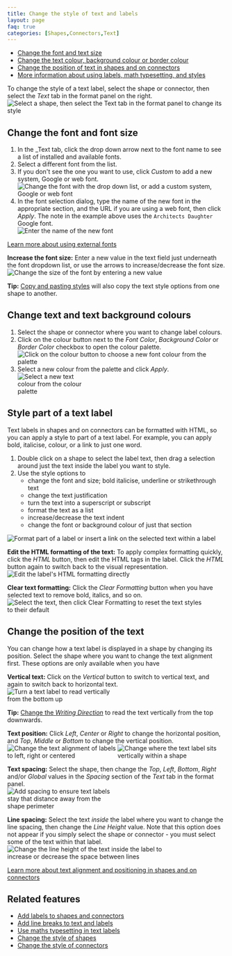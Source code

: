 ```yaml
---
title: Change the style of text and labels
layout: page
faq: true
categories: [Shapes,Connectors,Text]
---
```


* [Change the font and text size](#change-the-font-and-font-size)
* [Change the text colour, background colour or border colour](#change-text-and-background-colours)
* [Change the position of text in shapes and on connectors](#change-the-position-of-the-text)
* [More information about using labels, math typesetting, and styles](#related-features)

To change the style of a text label, select the shape or connector, then select the _Text_ tab in the format panel on the right. 
<br /><img src="/assets/img/blog/text-tab.png" style="width=100%;max-width:500px;height:auto;" alt="Select a shape, then select the Text tab in the format panel to change its style">



## Change the font and font size

1. In the _Text tab, click the drop down arrow next to the font name to see a list of installed and available fonts. 
2. Select a different font from the list. 
3. If you don't see the one you want to use, click _Custom_ to add a new system, Google or web font.
<br /><img src="/assets/img/blog/text-tab-font-custom.png" style="width=100%;max-width:500px;height:auto;" alt="Change the font with the drop down list, or add a custom system, Google or web font">
4. In the font selection dialog, type the name of the new font in the appropriate section, and the URL if you are using a web font, then click _Apply_. The note in the example above uses the ``Architects Daughter`` Google font.
<br /><img src="/assets/img/blog/text-tab-google-font.png" style="width=100%;max-width:300px;height:auto;" alt="Enter the name of the new font">

[Learn more about using external fonts](/blog/external-fonts.html)

**Increase the font size:** Enter a new value in the text field just underneath the font dropdown list, or use the arrows to increase/decrease the font size. 
<br /><img src="/assets/img/blog/text-tab-font-size.png" style="width=100%;max-width:400px;height:auto;" alt="Change the size of the font by entering a new value">

**Tip:** [Copy and pasting styles](/doc/faq/styles-copy-paste.html) will also copy the text style options from one shape to another.

## Change text and text background colours

1. Select the shape or connector where you want to change label colours.
2. Click on the colour button next to the _Font Color_, _Background Color_ or _Border Color_ checkbox to open the colour palette. 
<br /><img src="/assets/img/blog/text-tab-colour.png" style="width=100%;max-width:500px;height:auto;" alt="Click on the colour button to choose a new font colour from the palette">
3. Select a new colour from the palette and click _Apply_. 
<br /><img src="/assets/img/blog/colour-picker.png" style="width=100%;max-width:150px;height:auto;" alt="Select a new text colour from the colour palette">

## Style part of a text label

Text labels in shapes and on connectors can be formatted with HTML, so you can apply a style to part of a text label. For example, you can apply bold, italicise, colour, or a link to just one word. 

1. Double click on a shape to select the label text, then drag a selection around just the text inside the label you want to style.
2. Use the style options to 
   * change the font and size; bold italicise, underline or strikethrough text
   * change the text justification
   * turn the text into a superscript or subscript
   * format the text as a list
   * increase/decrease the text indent
   * change the font or background colour of just that section

<img src="/assets/img/blog/text-tab-in-label.png" style="width=100%;max-width:500px;height:auto;" alt="Format part of a label or insert a link on the selected text within a label">

**Edit the HTML formatting of the text:** To apply complex formatting quickly, click the _HTML_ button, then edit the HTML tags in the label. Click the _HTML_ button again to switch back to the visual representation.
<br /><img src="/assets/img/blog/text-style-edit-html.png" style="width=100%;max-width:450px;height:auto;" alt="Edit the label's HTML formatting directly">

**Clear text formatting:** Click the _Clear Formatting_ button when you have selected text to remove bold, italics, and so on.
<br /><img src="/assets/img/blog/text-style-clear-formatting.png" style="width=100%;max-width:450px;height:auto;" alt="Select the text, then click Clear Formatting to reset the text styles to their default">

## Change the position of the text

You can change how a text label is displayed in a shape by changing its position. Select the shape where you want to change the text alignment first. These options are only available when you have 

**Vertical text:** Click on the _Vertical_ button to switch to vertical text, and again to switch back to horizontal text.
<br /><img src="/assets/img/blog/text-vertical.png" style="width=100%;max-width:250px;height:auto;" alt="Turn a text label to read vertically from the bottom up">

**Tip:** [Change the _Writing Direction_](/doc/faq/writing-direction-change.html) to read the text vertically from the top downwards.

**Text position:** Click _Left_, _Center_ or _Right_ to change the horizontal position, and _Top_, _Middle_ or _Bottom_ to change the vertical position.
<br /><img src="/assets/img/blog/text-horizontal-align.png" style="width=100%;max-width:250px;height:auto;" alt="Change the text alignment of labels to left, right or centered"> <img src="/assets/img/blog/text-vertical-align.png" style="width=100%;max-width:250px;height:auto;" alt="Change where the text label sits vertically within a shape">

**Text spacing:** Select the shape, then change the _Top_, _Left_, _Bottom_, _Right_ and/or _Global_ values in the _Spacing_ section of the _Text_ tab in the format panel.
<br /><img src="/assets/img/blog/text-spacing.png" style="width=100%;max-width:250px;height:auto;" alt="Add spacing to ensure text labels stay that distance away from the shape perimeter">

**Line spacing:** Select the text _inside_ the label where you want to change the line spacing, then change the _Line Height_ value. Note that this option does not appear if you simply select the shape or connector - you must select some of the text within that label.
<br /><img src="/assets/img/blog/text-style-line-height.png" style="width=100%;max-width:400px;height:auto;" alt="Change the line height of the text inside the label to increase or decrease the space between lines">

[Learn more about text alignment and positioning in shapes and on connectors](/blog/text-alignment.html)

## Related features

* [Add labels to shapes and connectors](/doc/faq/labels-add.html)
* [Add line breaks to text and labels](/doc/faq/line-breaks.html)
* [Use maths typesetting in text labels](/blog/maths-in-diagrams.html)
* [Change the style of shapes](/doc/faq/shape-styles.html)
* [Change the style of connectors](/doc/faq/connector-styles.html)

